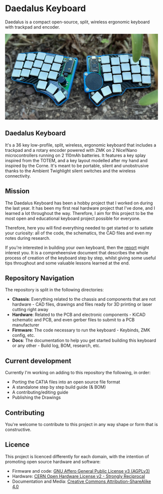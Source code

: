 # Daedalus Keyboard

Daedalus is a compact open-source, split, wireless ergonomic keyboard with trackpad and encoder.

![Image](/assets/main-img.jpg)

## Daedalus Keyboard

It's a 36 key low-profile, split, wireless, ergonomic keyboard that includes a trackpad and a rotary encoder powered with ZMK on 2 Nice!Nano microcontrollers running on 2 110mAh batteries. It features a key splay inspired from the TOTEM, and a key layout modelled after my hand and inspired by the Corne. It's meant to be portable, silent and unobstrusive thanks to the Ambient Twighlight silent switches and the wireless connectivity.

## Mission

The Daedalus Keyboard has been a hobby project that I worked on during the last year. It has been my first real hardware project that I've done, and I learned a lot throughout the way. Therefore, I aim for this project to be the most open and educational keyboard project possible for everyone.

Therefore, here you will find everything needed to get started or to satiate your curiosity: all of the code, the schematics, the CAD files and even my notes during research.

If you're interested in building your own keyboard, then the [report](/docs/report.pdf) might interest you. It is a compreheensive document that describes the whole process of creation of the keyboard step by step, whilst giving some useful tips throughout and some valuable lessons learned at the end.

## Repository Navigation

The repository is split in the following directories:

- **Chassis**: Everything related to the chassis and components that are not hardware - CAD files, drawings and files ready for 3D printing or laser cutting right away
- **Hardware**: Related to the PCB and electronic components - KiCAD schematic and PCB, and even gerber files to submit to a PCB manufacturer
- **Firmware**: The code necessary to run the keyboard - Keybinds, ZMK config, etc.
- **Docs**: The documentation to help you get started building this keyboard or any other - Build log, BOM, research, etc.

## Current development

Currently I'm working on adding to this repository the following, in order:

- Porting the CATIA files into an open source file format
- A standalone step by step build guide (& BOM)
- A contributing/editing guide
- Publishing the Drawings

## Contributing

You're welcome to contribute to this project in any way shape or form that is constructive.

## Licence

This project is licenced differently for each domain, with the intention of promoting open source hardware and software:

- Firmware and code: [GNU Affero General Public License v3 (AGPLv3)](./LICENSE-FIRMWARE)
- Hardware: [CERN Open Hardware License v2 - Strongly Reciprocal](./LICENSE-HARDWARE)
- Documentation and Media: [Creative Commons Attribution-ShareAlike 4.0](https://creativecommons.org/licenses/by-sa/4.0/)
